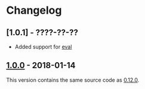 # Changelog

## [1.0.1] - ????-??-??

* Added support for [eval](http://php.net/manual/en/function.eval.php)

## [1.0.0] - 2018-01-14

This version contains the same source code as [0.12.0].

[1.0.0]: https://github.com/awesomite/stack-trace/tree/v1.0.0
[0.12.0]: https://github.com/awesomite/stack-trace/tree/v0.12.0
